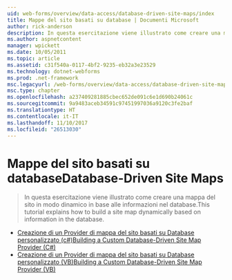 ```yaml
---
uid: web-forms/overview/data-access/database-driven-site-maps/index
title: Mappe del sito basati su database | Documenti Microsoft
author: rick-anderson
description: In questa esercitazione viene illustrato come creare una mappa del sito in modo dinamico in base alle informazioni nel database.
ms.author: aspnetcontent
manager: wpickett
ms.date: 10/05/2011
ms.topic: article
ms.assetid: c31f540a-0117-4bf2-9235-eb32a3e23529
ms.technology: dotnet-webforms
ms.prod: .net-framework
msc.legacyurl: /web-forms/overview/data-access/database-driven-site-maps
msc.type: chapter
ms.openlocfilehash: a237409281885cbec652de091c6e1d690b24061c
ms.sourcegitcommit: 9a9483aceb34591c97451997036a9120c3fe2baf
ms.translationtype: HT
ms.contentlocale: it-IT
ms.lasthandoff: 11/10/2017
ms.locfileid: "26513030"
---
```

<a name="database-driven-site-maps"></a><span data-ttu-id="55714-103">Mappe del sito basati su database</span><span class="sxs-lookup"><span data-stu-id="55714-103">Database-Driven Site Maps</span></span>
====================
> <span data-ttu-id="55714-104">In questa esercitazione viene illustrato come creare una mappa del sito in modo dinamico in base alle informazioni nel database.</span><span class="sxs-lookup"><span data-stu-id="55714-104">This tutorial explains how to build a site map dynamically based on information in the database.</span></span>


- [<span data-ttu-id="55714-105">Creazione di un Provider di mappa del sito basati su Database personalizzato (c#)</span><span class="sxs-lookup"><span data-stu-id="55714-105">Building a Custom Database-Driven Site Map Provider (C#)</span></span>](building-a-custom-database-driven-site-map-provider-cs.md)
- [<span data-ttu-id="55714-106">Creazione di un Provider di mappa del sito basati su Database personalizzato (VB)</span><span class="sxs-lookup"><span data-stu-id="55714-106">Building a Custom Database-Driven Site Map Provider (VB)</span></span>](building-a-custom-database-driven-site-map-provider-vb.md)

